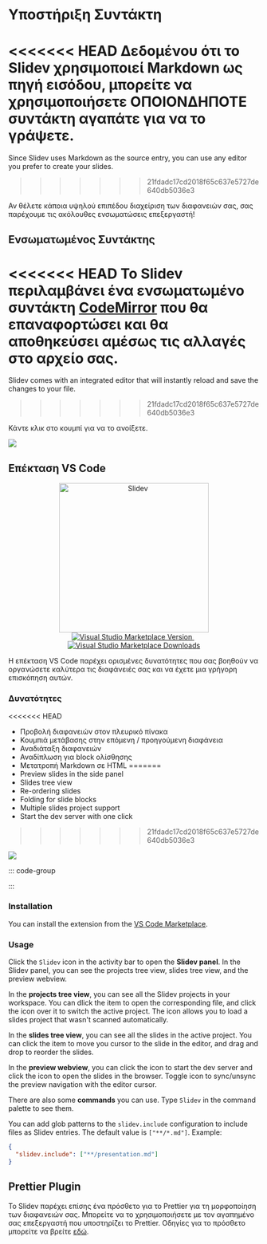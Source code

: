 # Υποστήριξη Συντάκτη

<<<<<<< HEAD
Δεδομένου ότι το Slidev χρησιμοποιεί Markdown ως πηγή εισόδου, μπορείτε να χρησιμοποιήσετε ΟΠΟΙΟΝΔΗΠΟΤΕ συντάκτη αγαπάτε για να το γράψετε.
=======
Since Slidev uses Markdown as the source entry, you can use any editor you prefer to create your slides.
>>>>>>> 21fdadc17cd2018f65c637e5727de640db5036e3

Αν θέλετε κάποια υψηλού επιπέδου διαχείριση των διαφανειών σας, σας παρέχουμε τις ακόλουθες ενσωματώσεις επεξεργαστή!

## Ενσωματωμένος Συντάκτης

<<<<<<< HEAD
Το Slidev περιλαμβάνει ένα ενσωματωμένο συντάκτη [CodeMirror](https://codemirror.net/) που θα επαναφορτώσει και θα αποθηκεύσει αμέσως τις αλλαγές στο αρχείο σας.
=======
Slidev comes with an integrated editor that will instantly reload and save the changes to your file.
>>>>>>> 21fdadc17cd2018f65c637e5727de640db5036e3

Κάντε κλικ στο κουμπί <carbon-edit class="inline-icon-btn"/> για να το ανοίξετε.

![](/screenshots/integrated-editor.png)

## Επέκταση VS Code

<p align="center">
    <a href="https://github.com/slidevjs/slidev" target="_blank">
        <img src="https://cdn.jsdelivr.net/gh/slidevjs/slidev/assets/logo-for-vscode.png" alt="Slidev" width="300"/>
    </a>
    <br>
    <a href="https://marketplace.visualstudio.com/items?itemName=antfu.slidev" target="__blank">
        <img src="https://img.shields.io/visual-studio-marketplace/v/antfu.slidev.svg?color=4EC5D4&amp;label=VS%20Code%20Marketplace&logo=visual-studio-code" alt="Visual Studio Marketplace Version" />
    </a>
    &nbsp;
    <a href="https://marketplace.visualstudio.com/items?itemName=antfu.slidev" target="__blank">
        <img src="https://img.shields.io/visual-studio-marketplace/d/antfu.slidev.svg?color=2B90B6" alt="Visual Studio Marketplace Downloads" />
    </a>
</p>

Η επέκταση VS Code παρέχει ορισμένες δυνατότητες που σας βοηθούν να οργανώσετε καλύτερα τις διαφάνειές σας και να έχετε μια γρήγορη επισκόπηση αυτών.

### Δυνατότητες

<<<<<<< HEAD
- Προβολή διαφανειών στον πλευρικό πίνακα
- Κουμπιά μετάβασης στην επόμενη / προηγούμενη διαφάνεια
- Αναδιάταξη διαφανειών
- Αναδίπλωση για block ολίσθησης
- Μετατροπή Markdown σε HTML
=======
- Preview slides in the side panel
- Slides tree view
- Re-ordering slides
- Folding for slide blocks
- Multiple slides project support
- Start the dev server with one click
>>>>>>> 21fdadc17cd2018f65c637e5727de640db5036e3

![](https://github.com/slidevjs/slidev/assets/63178754/2c9ba01a-d21f-4b33-b6b6-4e249873f865)

::: code-group

<TheTweet id="1395333405345148930" />

<TheTweet id="1789684139152810151" />

:::

### Installation

You can install the extension from the [VS Code Marketplace](https://marketplace.visualstudio.com/items?itemName=antfu.slidev).

### Usage

Click the `Slidev` icon in the activity bar to open the **Slidev panel**. In the Slidev panel, you can see the projects tree view, slides tree view, and the preview webview.

In the **projects tree view**, you can see all the Slidev projects in your workspace. You can dlick the item to open the corresponding file, and click the <codicon-eye /> icon over it to switch the active project. The <codicon-add /> icon allows you to load a slides project that wasn't scanned automatically.

In the **slides tree view**, you can see all the slides in the active project. You can click the item to move you cursor to the slide in the editor, and drag and drop to reorder the slides.

In the **preview webview**, you can click the <codicon-run-all /> icon to start the dev server and click the <codicon-globe /> icon to open the slides in the browser. Toggle <codicon-lock /> icon to sync/unsync the preview navigation with the editor cursor.

There are also some **commands** you can use. Type `Slidev` in the command palette to see them.

You can add glob patterns to the `slidev.include` configuration to include files as Slidev entries. The default value is `["**/*.md"]`. Example:

```json
{
  "slidev.include": ["**/presentation.md"]
}
```

## Prettier Plugin

Το Slidev παρέχει επίσης ένα πρόσθετο για το Prettier για τη μορφοποίηση των διαφανειών σας. Μπορείτε να το χρησιμοποιήσετε με τον αγαπημένο σας επεξεργαστή που υποστηρίζει το Prettier. Οδηγίες για το πρόσθετο μπορείτε να βρείτε [εδώ](https://github.com/slidevjs/prettier-plugin).
